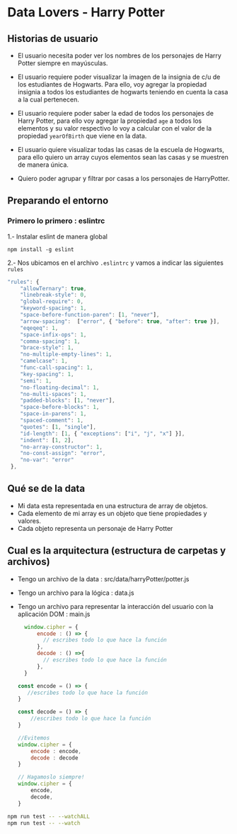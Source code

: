 # Data Lovers - Harry Potter

## Historias de usuario

- El usuario necesita poder ver los nombres de los personajes de Harry Potter siempre en mayúsculas.

- El usuario requiere poder visualizar la imagen de la insignia de c/u de los estudiantes de Hogwarts. Para ello, voy agregar la propiedad insignia a todos los estudiantes de hogwarts teniendo en cuenta la casa a la cual pertenecen.

- El usuario requiere poder saber la edad de todos los personajes de Harry Potter, para ello voy agregar la propiedad `age` a todos los elementos y su valor respectivo lo voy a calcular con el valor de la propiedad `yearOfBirth` que viene en la data.

- El usuario quiere visualizar todas las casas de la escuela de Hogwarts, para ello quiero un array cuyos elementos sean las casas y se muestren de manera única.

- Quiero poder agrupar y filtrar por casas a los personajes de HarryPotter.

## Preparando el entorno

### Primero lo primero : eslintrc

1.- Instalar eslint de manera global

```batch
npm install -g eslint
```

2.- Nos ubicamos en el archivo `.eslintrc` y vamos a indicar las siguientes `rules`

```js
"rules": {
    "allowTernary": true,
    "linebreak-style": 0,
    "global-require": 0,
    "keyword-spacing": 1,
    "space-before-function-paren": [1, "never"],
    "arrow-spacing":  ["error", { "before": true, "after": true }],
    "eqeqeq": 1,
    "space-infix-ops": 1,
    "comma-spacing": 1,
    "brace-style": 1,
    "no-multiple-empty-lines": 1,
    "camelcase": 1,
    "func-call-spacing": 1,
    "key-spacing": 1,
    "semi": 1,
    "no-floating-decimal": 1,
    "no-multi-spaces": 1,
    "padded-blocks": [1, "never"],
    "space-before-blocks": 1,
    "space-in-parens": 1,
    "spaced-comment": 1,
    "quotes": [1, "single"],
    "id-length": [1, { "exceptions": ["i", "j", "x"] }],
    "indent": [1, 2],
    "no-array-constructor": 1,
    "no-const-assign": "error",
    "no-var": "error"
 },

```

## Qué se de la data

- Mi data esta representada en una estructura de array de objetos.
- Cada elemento de mi array es un objeto que tiene propiedades y valores.
- Cada objeto representa un personaje de Harry Potter

## Cual es la arquitectura (estructura de carpetas y archivos)

- Tengo un archivo de la data : src/data/harryPotter/potter.js

- Tengo un archivo para la lógica : data.js

- Tengo un archivo para representar la interacción del usuario con la aplicación DOM : main.js

  ```js
    window.cipher = {
        encode : () => {
          // escribes todo lo que hace la función
        },
        decode : () =>{
          // escribes todo lo que hace la función
        },
    }
    ```

    ```js
    const encode = () => {
       //escribes todo lo que hace la función
    }

    const decode = () => {
        //escribes todo lo que hace la función
    }

    //Evitemos
    window.cipher = {
        encode : encode,
        decode : decode
    }

    // Hagamoslo siempre!
    window.cipher = {
        encode,
        decode,
    }

    ````
 ```bash
npm run test -- --watchALL
npm run test -- --watch
```